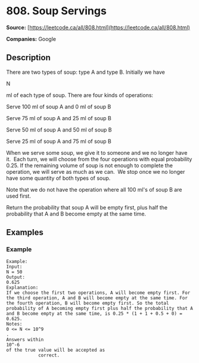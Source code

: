 # 808. Soup Servings

**Source:** [https://leetcode.ca/all/808.html](https://leetcode.ca/all/808.html)

**Companies:** Google

## Description

There are two types of soup: type A and type B. Initially we have

N

ml of each
        type of soup. There are four kinds of operations:

Serve 100 ml of soup A and 0 ml of soup B

Serve 75 ml of soup A and 25 ml of soup B

Serve 50 ml of soup A and 50 ml of soup B

Serve 25 ml of soup A and 75 ml of soup B

When we serve some soup, we give it to someone and we no longer have it.  Each turn, we
        will choose from the four operations with equal probability 0.25. If the remaining volume of
        soup is not enough to complete the operation, we will serve as much as we can.  We
        stop once we no longer have some quantity of both types of soup.

Note that we do not have the operation where all 100 ml's of soup B are used first.

Return the probability that soup A will be empty first, plus half the probability that A
        and B become empty at the same time.

## Examples

### Example

```
Example:
Input:
N = 50
Output:
0.625
Explanation:
If we choose the first two operations, A will become empty first. For the third operation, A and B will become empty at the same time. For the fourth operation, B will become empty first. So the total probability of A becoming empty first plus half the probability that A and B become empty at the same time, is 0.25 * (1 + 1 + 0.5 + 0) = 0.625.
Notes:
0 <= N <= 10^9
.
Answers within
10^-6
of the true value will be accepted as
            correct.
```

